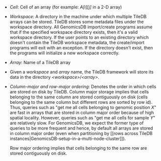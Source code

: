 * _Cell_: Cell of an array (for example: _A[i][j]_ in a 2-D array)
* _Workspace_: A directory in the machine under which multiple TileDB arrays can be stored. TileDB stores some metadata 
files under the workspace directory. All GenomicsDB import/create programs assume that if the specified workspace 
directory exists, then it's a valid workspace directory. If the user points to an existing directory which doesn't 
contain the TileDB workspace metadata, the create/import programs will exit with an exception. If the directory doesn't 
exist, then the programs will initialize a new workspace correctly.
* _Array_: Name of a TileDB array
* Given a _workspace_ and _array_ name, the TileDB framework will store its data in the directory 
 _\<workspace\>_/_\<array\>_.
* _Column-major and row-major ordering_: Denotes the order in which cells are stored on disk by TileDB. Column major 
storage implies that cells belonging to the same column are stored contiguously on disk (cells belonging to the same 
column but different rows are sorted by row id). Thus, queries such as "get me all cells belonging to genomic position 
_X_" are fast in arrays that are stored in column major order because of high spatial locality. However, queries such as 
"get me all cells for sample _Y_" are relatively slow. For GenomicsDB, we expect the former type of queries to be more 
frequent and hence, by default all arrays are stored in column major order (even when partitioning by [[rows across 
TileDB instances|GenomicsDB-setup-in-a-multi-node-cluster]]).

    Row major ordering implies that cells belonging to the same row are stored contiguously on disk.
